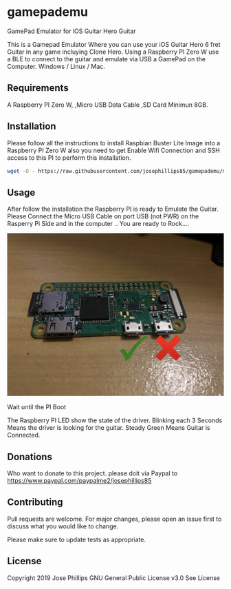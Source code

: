 # gamepademu
GamePad Emulator for iOS Guitar Hero Guitar

This is a Gamepad Emulator Where you can use your iOS Guitar Hero 6 fret Guitar in any game incluying Clone Hero.
Using a Raspberry PI Zero W use a BLE to connect to the guitar and emulate via USB a GamePad on the Computer. 
Windows / Linux / Mac.

## Requirements

A Raspberry PI Zero W, 
,Micro USB Data Cable
,SD Card Minimun 8GB.


## Installation

Please follow all the instructions to install Raspbian Buster Lite Image into a Raspberry PI Zero W also you need to get
Enable Wifi Connection and SSH access to this PI to perform this installation.


```bash
wget -O - https://raw.githubusercontent.com/josephillips85/gamepademu/master/installer/install.sh | sudo bash
```
## Usage

After follow the installation the Raspberry PI is ready to Emulate the Guitar.
Please Connect the Micro USB Cable on port USB (not PWR) on the Rasperry Pi Side
and in the computer .. You are ready to Rock....

![Where to connect USB Cable](https://github.com/josephillips85/gamepademu/raw/master/piconnect1.png)

Wait until the PI Boot

The Raspberry PI LED show the state of the driver.
Blinking each 3 Seconds Means the driver is looking for the guitar.
Steady Green Means Guitar is Connected.

## Donations

Who want to donate to this project. please doit via Paypal to
https://www.paypal.com/paypalme2/josephillips85

## Contributing
Pull requests are welcome. For major changes, please open an issue first to discuss what you would like to change.

Please make sure to update tests as appropriate.

## License
Copyright 2019 Jose Phillips
GNU General Public License v3.0 See License
